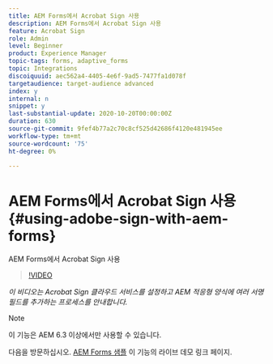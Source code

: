 ```yaml
---
title: AEM Forms에서 Acrobat Sign 사용
description: AEM Forms에서 Acrobat Sign 사용
feature: Acrobat Sign
role: Admin
level: Beginner
product: Experience Manager
topic-tags: forms, adaptive_forms
topic: Integrations
discoiquuid: aec562a4-4405-4e6f-9ad5-7477fa1d078f
targetaudience: target-audience advanced
index: y
internal: n
snippet: y
last-substantial-update: 2020-10-20T00:00:00Z
duration: 630
source-git-commit: 9fef4b77a2c70c8cf525d42686f4120e481945ee
workflow-type: tm+mt
source-wordcount: '75'
ht-degree: 0%

---
```



# AEM Forms에서 Acrobat Sign 사용{#using-adobe-sign-with-aem-forms}

AEM Forms에서 Acrobat Sign 사용

>[!VIDEO](https://video.tv.adobe.com/v/18696?quality=12&learn=on)

*이 비디오는 Acrobat Sign 클라우드 서비스를 설정하고 AEM 적응형 양식에 여러 서명 필드를 추가하는 프로세스를 안내합니다.*

>[!NOTE]
>
>이 기능은 AEM 6.3 이상에서만 사용할 수 있습니다.

다음을 방문하십시오. [AEM Forms 샘플](https://forms.enablementadobe.com/content/samples/samples.html?query=0#formsandsign) 이 기능의 라이브 데모 링크 페이지.
